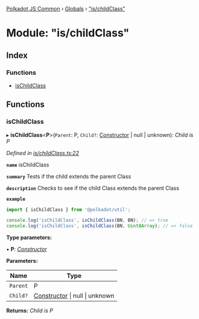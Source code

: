 [Polkadot JS Common](../README.md) › [Globals](../globals.md) › ["is/childClass"](_is_childclass_.md)

# Module: "is/childClass"

## Index

### Functions

* [isChildClass](_is_childclass_.md#ischildclass)

## Functions

###  isChildClass

▸ **isChildClass**<**P**>(`Parent`: P, `Child?`: [Constructor](../interfaces/_types_.constructor.md) | null | unknown): *Child is P*

*Defined in [is/childClass.ts:22](https://github.com/polkadot-js/common/blob/caa5a8b9/packages/util/src/is/childClass.ts#L22)*

**`name`** isChildClass

**`summary`** Tests if the child extends the parent Class

**`description`** 
Checks to see if the child Class extends the parent Class

**`example`** 
<BR>

```javascript
import { isChildClass } from '@polkadot/util';

console.log('isChildClass', isChildClass(BN, BN); // => true
console.log('isChildClass', isChildClass(BN, Uint8Array); // => false
```

**Type parameters:**

▪ **P**: *[Constructor](../interfaces/_types_.constructor.md)*

**Parameters:**

Name | Type |
------ | ------ |
`Parent` | P |
`Child?` | [Constructor](../interfaces/_types_.constructor.md) &#124; null &#124; unknown |

**Returns:** *Child is P*
